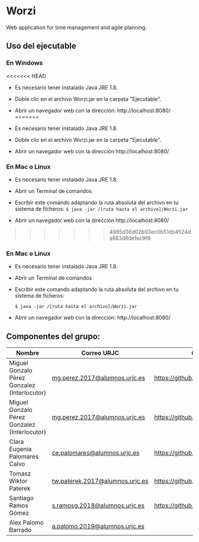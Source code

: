 # Worzi
Web application for time management and agile planning.

## Uso del ejecutable

### En Windows
<<<<<<< HEAD

- Es necesario tener instalado Java JRE 1.8.
- Doble clic en el archivo Worzi.jar en la carpeta "Ejecutable".
- Abrir un navegador web con la dirección:  http://localhost:8080/ 
=======

- Es necesario tener instalado Java JRE 1.8.

- Doble clic en el archivo Worzi.jar en la carpeta "Ejecutable".

- Abrir un navegador web con la dirección http://localhost:8080/ 

### En Mac o Linux

- Es necesario tener instalado Java JRE 1.8.

- Abrir un Terminal de comandos

- Escribir este comando adaptando la ruta absoluta del archivo en tu sistema de ficheros:
  `$ java -jar /[ruta hasta el archivo]/Worzi.jar`
  
- Abrir un navegador web con la dirección http://localhost:8080/ 

>>>>>>> 4985d36d02b93ec0b51db4524da883d8defec9f9

### En Mac o Linux

- Es necesario tener instalado Java JRE 1.8.
- Abrir un Terminal de comandos
- Escribir este comando adaptando la ruta absoluta del archivo en tu sistema de ficheros:

  `$ java -jar /[ruta hasta el archivo]/Worzi.jar`
- Abrir un navegador web con la dirección:  http://localhost:8080/ 

## Componentes del grupo: 
| Nombre | Correo URJC | GitHub |
|----------|----------|----------|
| Miguel Gonzalo Pérez Gonzalez (Interlocutor) | mg.perez.2017@alumnos.urjc.es | https://github.com/gonpg |
| Miguel Gonzalo Pérez Gonzalez (Interlocutor) | mg.perez.2017@alumnos.urjc.es | https://github.com/gonpg |
| Clara Eugenia Palomares Calvo | ce.palomares@alumnos.urjc.es | https://github.com/Yinith |
| Tomasz Wiktor Paterek | tw.paterek.2017@alumnos.urjc.es | https://github.com/konzyy |
| Santiago Ramos Gómez | s.ramosg.2018@alumnos.urjc.es | https://github.com/sRamosg2018 |
| Alex Palomo Barrado | a.palomo.2019@alumnos.urjc.es |  |




